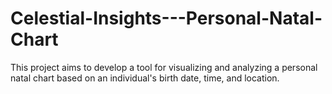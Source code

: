 # Celestial-Insights---Personal-Natal-Chart
This project aims to develop a tool for visualizing and analyzing a personal natal chart based on an individual's birth date, time, and location. 
